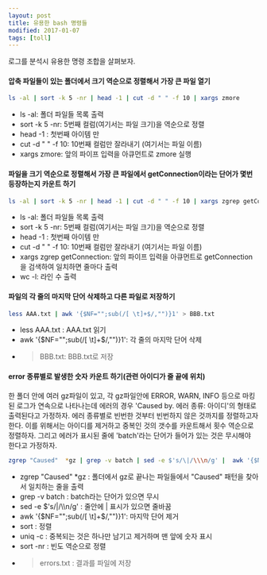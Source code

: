 ```yaml
---
layout: post
title: 유용한 bash 명령들
modified: 2017-01-07
tags: [toll]
---
```


로그를 분석시 유용한 명령 조합을 살펴보자.

####  압축 파일들이 있는 폴더에서 크기 역순으로 정렬해서 가장 큰 파일 열기

```bash
ls -al | sort -k 5 -nr | head -1 | cut -d " " -f 10 | xargs zmore
``` 

- ls -al: 폴더 파일들 목록 출력
- sort -k 5 -nr: 5번째 컬럼(여기서는 파일 크기)을  역순으로 정렬
- head -1 : 첫번째 아이템 만
- cut -d " " -f 10: 10번째 컬럼만 잘라내기 (여기서는 파일 이름)
- xargs zmore: 앞의 파이프 입력을 아큐먼트로 zmore 실행

#### 파일을 크기 역순으로 정렬해서 가장 큰 파일에서 getConnection이라는 단어가 몇번 등장하는지 카운트 하기

```bash
ls -al | sort -k 5 -nr | head -1 | cut -d " " -f 10 | xargs zgrep getConnection | wc -l
``` 

- ls -al: 폴더 파일들 목록 출력
- sort -k 5 -nr: 5번째 컬럼(여기서는 파일 크기)을  역순으로 정렬
- head -1 : 첫번째 아이템 만
- cut -d " " -f 10: 10번째 컬럼만 잘라내기 (여기서는 파일 이름)
- xargs zgrep getConnection: 앞의 파이프 입력을 아큐먼트로 getConnection을 검색하여 일치하면 줄마다 출력
- wc -l: 라인 수 출력

#### 파일의 각 줄의 마지막 단어 삭제하고 다른 파일로 저장하기

```bash
less AAA.txt | awk '{$NF="";sub(/[ \t]+$/,"")}1' > BBB.txt
``` 

- less AAA.txt : AAA.txt 읽기
- awk '{$NF="";sub(/[ \t]+$/,"")}1': 각 줄의 마지막 단어 삭제
- > BBB.txt: BBB.txt로 저장

#### error 종류별로 발생한 숫자 카운트 하기(관련 아이디가 줄 끝에 위치)

한 폴더 안에 여러 gz파일이 있고, 각 gz파일안에 ERROR, WARN, INFO 등으로 마킹된 로그가 연속으로 나타나는데 에러의 경우 'Caused by. 에러 종류: 아이디'의 형태로 출력된다고 가정하자.
에러 종류별로 빈번한 것부터 빈번하지 않은 것까지를 정렬하고자 한다. 이를 위해서는 아이디를 제거하고 중복인 것의 갯수를 카운트해서 횟수 역순으로 정렬하자. 
그리고 에러가 표시된 줄에 'batch'라는 단어가 들어가 있는 것은 무시해야 한다고 가정하자. 

 ```bash
 zgrep "Caused"  *gz | grep -v batch | sed -e $'s/\|/\\\n/g' |  awk '{$NF="";sub(/[ \t]+$/,"")}1' | sort | uniq -c | sort -nr > errors.txt
``` 

- zgrep "Caused"  *gz : 폴더에서 gz로 끝나는 파일들에서 "Caused" 패턴을 찾아서 일치하는 줄을 출력
- grep -v batch : batch라는 단어가 있으면 무시
- sed -e $'s/\|/\\\n/g' : 줄안에 | 표시가 있으면 줄바꿈
- awk '{$NF="";sub(/[ \t]+$/,"")}1': 마지막 단어 제거
- sort : 정렬
- uniq -c : 중복되는 것은 하나만 남기고 제거하며 맨 앞에 숫자 표시 
- sort -nr : 빈도 역순으로 정렬
- > errors.txt : 결과를 파일에 저장
